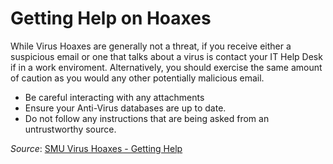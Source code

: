 # Getting Help on Hoaxes

While Virus Hoaxes are generally not a threat, if you receive either a suspicious email or one that talks about a virus is contact your IT Help Desk if in a work enviroment. Alternatively, you should exercise the same amount of caution as you would any other potentially malicious email.

- Be careful interacting with any attachments
- Ensure your Anti-Virus databases are up to date.
- Do not follow any instructions that are being asked from an untrustworthy source.

*Source*: [SMU Virus Hoaxes - Getting Help](https://www.smu.edu/oit/infosec/resources/virus)
